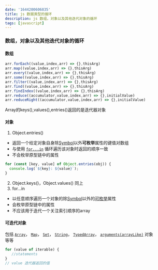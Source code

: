 ```yaml
---
date: '1644200606835'
title: js 数据类型的循环
description: js 数组，对象以及其他迭代对象的循环
tags: [javascript]
---
```

### 数组，对象以及其他迭代对象的循环
#### 数组
```javascript
arr.forEach((value,index,arr) => {},thisArg)
arr.map((value,index,arr) => {},thisArg)
arr.every((value,index,arr) => {},thisArg)
arr.some((value,index,arr) => {},thisArg)
arr.filter((value,index,arr) => {},thisArg)
arr.find((value,index,arr) => {},thisArg)
arr.findIndex((value,index,arr) => {},thisArg)
arr.reduce((accumulator,value,index,arr) => {},initialValue)
arr.reduceRight((accumulator,value,index,arr) => {},initialValue)
```

Array的keys(),values(),entries()返回的是迭代器对象

#### 对象

1. Object.entries()
- 返回一个给定对象自身除[Symbol](https://developer.mozilla.org/en-US/docs/Web/JavaScript/Reference/Global_Objects/Symbol)以外**可枚举**属性的键值对数组
- 与使用 [`for...in`](https://developer.mozilla.org/zh-CN/docs/Web/JavaScript/Reference/Statements/for...in) 循环遍历该对象时返回的顺序一致
- 不会枚举原型链中的属性
```javascript
for (const [key, value] of Object.entries(obj)) {
  console.log(`${key}: ${value}`);
}
```
2. Object.keys()，Object.values()
同上
3. for...in

- 以任意顺序遍历一个对象的除[Symbol](https://developer.mozilla.org/en-US/docs/Web/JavaScript/Reference/Global_Objects/Symbol)以外的[可枚举](https://developer.mozilla.org/zh-CN/docs/Web/JavaScript/Enumerability_and_ownership_of_properties)属性
- 会枚举原型链中的属性
- 不应该用于迭代一个关注索引顺序的array

#### 可迭代对象

包括 
[`Array`](https://developer.mozilla.org/zh-CN/docs/Web/JavaScript/Reference/Global_Objects/Array)，
[`Map`](https://developer.mozilla.org/zh-CN/docs/Web/JavaScript/Reference/Global_Objects/Map)，
[`Set`](https://developer.mozilla.org/zh-CN/docs/Web/JavaScript/Reference/Global_Objects/Set)，
[`String`](https://developer.mozilla.org/zh-CN/docs/Web/JavaScript/Reference/Global_Objects/String)，
[`TypedArray`](https://developer.mozilla.org/zh-CN/docs/Web/JavaScript/Reference/Global_Objects/TypedArray)，
[`arguments(arrayLike)`](https://developer.mozilla.org/en-US/docs/Web/JavaScript/Reference/Functions_and_function_scope/arguments) 
对象等等

```javascript
for (value of iterable) {
   //statements
}
// value 迭代器返回的值
```

